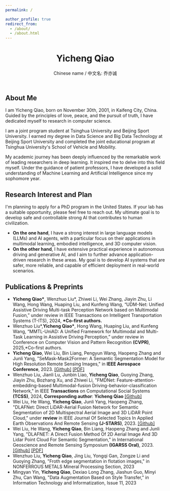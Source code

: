 ```yaml
---
permalink: /

author_profile: true
redirect_from: 
  - /about/
  - /about.html
---
```


<html lang="en">
<head>
    <meta charset="UTF-8">
    <meta name="viewport" content="width=device-width, initial-scale=1.0">
    <title>Yicheng Qiao's Academic Homepage</title>
    <link rel="stylesheet" href="style.css"> <!-- Assuming you have a CSS file for styling -->
</head>
<body>
    <header>
        <h1>Yicheng Qiao</h1>
        Chinese name / 中文名: 乔亦诚
    </header>
    <section id="about-me">
        <h2>About Me</h2>
        <p>
        I am Yicheng Qiao, born on November 30th, 2001, in Kaifeng City, China. Guided by the principles of love, peace, and the pursuit of truth, I have dedicated myself to research in computer science.
        </p>
        <p>
        I am a joint program student at Tsinghua University and Beijing Sport University. I earned my degree in Data Science and Big Data Technology at Beijing Sport University and completed the joint educational program at Tsinghua University's School of Vehicle and Mobility.
        </p>
         <p>
          My academic journey has been deeply influenced by the remarkable work of leading researchers in deep learning. It inspired me to delve into this field myself. Under the guidance of patient professors, I have developed a solid understanding of Machine Learning and Artificial Intelligence since my sophomore year.
        </p>
        </section>
<section id="Research Interest">
        <h2>Research Interest and Plan</h2>
        <p> 
          I'm planning to apply for a PhD program in the United States. If your lab has a suitable opportunity, please feel free to reach out. My ultimate goal is to develop safe and controllable strong AI that contributes to human civilization. 
        <ul> 
          <li><strong>On the one hand</strong>, I have a strong interest in large language models (LLMs) and AI agents, with a particular focus on their applications in multimodal learning, embodied intelligence, and 3D computer vision.
          </li> 
          <li><strong>On the other hand</strong>, I have extensive practical experience in autonomous driving and generative AI, and I aim to further advance application-driven research in these areas. My goal is to develop AI systems that are safer, more reliable, and capable of efficient deployment in real-world scenarios.
          </li> 
        </ul> 
        </p>
</section>
<section id="publications">
        <h2>Publications & Preprints</h2>
        <ul>
             <li>
                 <strong>Yicheng Qiao*</strong>, Wenzhuo Liu*, Zhiwei Li, Wei Zhang, Jiayin Zhu, Li Wang, Hong Wang, Huaping Liu, and Kunfeng Wang, “UDM-Net: Unified Assistive Driving Multi-task Perception Network based on Multimodal Fusion,” under review in IEEE Transactions on Intelligent Transportation Systems (T-ITS), 2024, <strong>*Co-first authors.</strong>
            </li>
            <li>
              Wenzhuo Liu*,<strong>Yicheng Qiao*</strong>, Hong Wang, Huaping Liu, and Kunfeng Wang, “MMTL-UniAD: A Unified Framework for Multimodal and Multi-Task Learning in Assistive Driving Perception,” under review in Conference on Computer Vision and Pattern Recognition <strong>(CVPR)</strong>, 2025,*Co-first authors.
            </li>
            <li>
                <strong>Yicheng Qiao</strong>, Wei Liu, Bin Liang, Pengyun Wang, Haopeng Zhang and Junli Yang, "SeMask-Mask2Former: A Semantic Segmentation Model for High Resolution Remote Sensing Images," in <strong>IEEE Aerospace Conference</strong>, 2023. <a href="https://github.com/YichengQiao/SeMask-Mask2Former">[Github]</a> <a href="https://ieeexplore.ieee.org/document/10115761">[PDF]</a>
            </li>
            <li>
                Wenzhuo Liu, Jianli Lu, Junbin Liao, <strong>Yicheng Qiao</strong>, Guoying Zhang, Jiayin Zhu, Bozhang Xu, and Zhiwei Li, "FMDNet: Feature-attention-embedding-based Multimodal-fusion Driving-behavior-classification Network," in IEEE <strong>Transactions</strong> on Computational Social Systems <strong>(TCSS)</strong>, 2024, <strong>Corresponding author</strong>: <strong>Yicheng Qiao</strong> <a href="https://github.com/YichengQiao/FMDNet">[Github]</a>
            </li>
            <li>
                Wei Liu, He Wang, <strong>Yicheng Qiao</strong>, Junli Yang, Haopeng Zhang, "DLAFNet: Direct LiDAR-Aerial Fusion Network for Semantic Segmentation of 2D Multispectral Aerial Image and 3D LiDAR Point Cloud," under <strong>review</strong> in IEEE Journal Of Selected Topics In Applied Earth Observations And Remote Sensing <strong>(J-STARS)</strong>, 2023. <a href="https://github.com/YichengQiao/DLAFNet">[Github]</a>
            </li>
            <li>
                Wei Liu, He Wang, <strong>Yicheng Qiao</strong>, Bin Liang, Haopeng Zhang and Junli Yang, "DLAFNET: A Direct Fusion Method Of 2D Aerial Image And 3D Lidar Point Cloud For Semantic Segmentation," in International Geoscience and Remote Sensing Symposium <strong>(IGARSS Oral)</strong>, 2023. <a href="https://github.com/YichengQiao/DLAFNet">[Github]</a> <a href="https://ieeexplore.ieee.org/abstract/document/10282837">[PDF]</a>
            </li>
            <li>
                Wenzhuo Liu, <strong>Yicheng Qiao</strong>, Jing Liu, Yongqi Gan, Zongze Li and Guoying Zhang, "Froth edge segmentation in flotation images," in NONFERROUS METALS Mineral Processing Section, 2023
            </li>
             <li>
                Mingyan Yin, <strong>Yicheng Qiao</strong>, Dexiao Long Zhang, Jiashun Guo, Minyi Zhu, Can Wang, "Data Augmentation Based on Style Transfer," in Information Technology and Informatization, Issue 11, 2023
            </li>
           </ul>
    </section>
</body>
</html>

